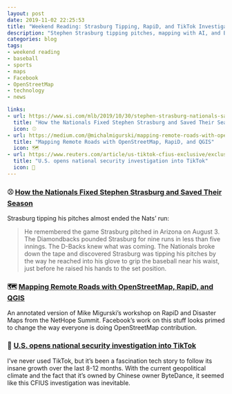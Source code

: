 ```yaml
---
layout: post
date: 2019-11-02 22:25:53
title: "Weekend Reading: Strasburg Tipping, RapiD, and TikTok Investigation"
description: "Stephen Strasburg tipping pitches, mapping with AI, and ByteDance under CFIUS investigation."
categories: blog
tags:
- weekend reading
- baseball
- sports
- maps
- Facebook
- OpenStreetMap
- technology
- news

links:
- url: https://www.si.com/mlb/2019/10/30/stephen-strasburg-nationals-saved-season-world-series-game-6
  title: "How the Nationals Fixed Stephen Strasburg and Saved Their Season"
  icon: ⚾️
- url: https://medium.com/@michalmigurski/mapping-remote-roads-with-openstreetmap-rapid-and-qgis-bfee74f14ae0
  title: "Mapping Remote Roads with OpenStreetMap, RapiD, and QGIS"
  icon: 🗺
- url: https://www.reuters.com/article/us-tiktok-cfius-exclusive/exclusive-u-s-opens-national-security-investigation-into-tiktok-sources-idUSKBN1XB4IL
  title: "U.S. opens national security investigation into TikTok"
  icon: 📱
---
```


### ⚾️ [How the Nationals Fixed Stephen Strasburg and Saved Their Season](https://www.si.com/mlb/2019/10/30/stephen-strasburg-nationals-saved-season-world-series-game-6 "How the Nationals Fixed Stephen Strasburg and Saved Their Season")

Strasburg tipping his pitches almost ended the Nats’ run:

> He remembered the game Strasburg pitched in Arizona on August 3. The Diamondbacks pounded Strasburg for nine runs in less than five innings. The D-Backs knew what was coming. The Nationals broke down the tape and discovered Strasburg was tipping his pitches by the way he reached into his glove to grip the baseball near his waist, just before he raised his hands to the set position.

### 🗺 [Mapping Remote Roads with OpenStreetMap, RapiD, and QGIS](https://medium.com/@michalmigurski/mapping-remote-roads-with-openstreetmap-rapid-and-qgis-bfee74f14ae0 "Mapping Remote Roads with OpenStreetMap, RapiD, and QGIS")

An annotated version of Mike Migurski’s workshop on RapiD and Disaster Maps from the NetHope Summit. Facebook’s work on this stuff looks primed to change the way everyone is doing OpenStreetMap contribution.

### 📱 [U.S. opens national security investigation into TikTok](https://www.reuters.com/article/us-tiktok-cfius-exclusive/exclusive-u-s-opens-national-security-investigation-into-tiktok-sources-idUSKBN1XB4IL "U.S. opens national security investigation into TikTok")

I’ve never used TikTok, but it’s been a fascination tech story to follow its insane growth over the last 8-12 months. With the current geopolitical climate and the fact that it’s owned by Chinese owner ByteDance, it seemed like this CFIUS investigation was inevitable.
